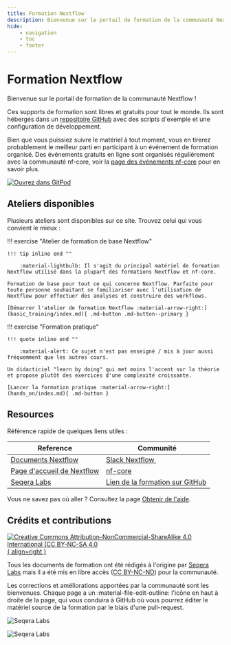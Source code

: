 ```yaml
---
title: Formation Nextflow
description: Bienvenue sur le portail de formation de la communauté Nextflow !
hide:
    - navigation
    - toc
    - footer
---
```


# Formation Nextflow

Bienvenue sur le portail de formation de la communauté Nextflow !

Ces supports de formation sont libres et gratuits pour tout le monde.
Ils sont hébergés dans un [repositoire GitHub](https://github.com/nextflow-io/training) avec des scripts d'exemple et une configuration de développement.

Bien que vous puissiez suivre le matériel à tout moment, vous en tirerez probablement le meilleur parti en participant à un événement de formation organisé.
Des événements gratuits en ligne sont organisés régulièrement avec la communauté nf-core, voir la [page des événements nf-core](https://nf-co.re/events) pour en savoir plus.

[![Ouvrez dans GitPod](https://img.shields.io/badge/Gitpod-%20Open%20in%20Gitpod-908a85?logo=gitpod)](https://gitpod.io/#https://github.com/nextflow-io/training)

## Ateliers disponibles

Plusieurs ateliers sont disponibles sur ce site.
Trouvez celui qui vous convient le mieux :

!!! exercise "Atelier de formation de base Nextflow"

    !!! tip inline end ""

        :material-lightbulb: Il s'agit du principal matériel de formation Nextflow utilisé dans la plupart des formations Nextflow et nf-core.

    Formation de base pour tout ce qui concerne Nextflow. Parfaite pour toute personne souhaitant se familiariser avec l'utilisation de Nextflow pour effectuer des analyses et construire des workflows.

    [Démarrer l'atelier de formation Nextflow :material-arrow-right:](basic_training/index.md){ .md-button .md-button--primary }

!!! exercise "Formation pratique"

    !!! quote inline end ""

        :material-alert: Ce sujet n'est pas enseigné / mis à jour aussi fréquemment que les autres cours.

    Un didacticiel "learn by doing" qui met moins l'accent sur la théorie et propose plutôt des exercices d'une complexité croissante.

    [Lancer la formation pratique :material-arrow-right:](hands_on/index.md){ .md-button }

## Resources

Référence rapide de quelques liens utiles :

| Reference                                                        |  Communité                                                                 |
| ---------------------------------------------------------------- | -------------------------------------------------------------------------- |
| [Documents Nextflow](https://nextflow.io/docs/latest/index.html) | [Slack Nextflow ](https://www.nextflow.io/slack-invite.html)               |
| [Page d'accueil de Nextflow](https://nextflow.io/)               | [nf-core](https://nf-co.re/)                                               |
| [Seqera Labs](https://seqera.io/)                                | [Lien de la formation sur GitHub](https://github.com/nextflow-io/training) |

Vous ne savez pas où aller ? Consultez la page [Obtenir de l'aide](help.fr.md).

## Crédits et contributions

[![Creative Commons Attribution-NonCommercial-ShareAlike 4.0 International (CC BY-NC-SA 4.0](assets/img/cc_by-nc-nd.svg){ align=right }](https://creativecommons.org/licenses/by-nc-nd/4.0/)

Tous les documents de formation ont été rédigés à l'origine par [Seqera Labs](https://seqera.io) mais il a été mis en libre accès ([CC BY-NC-ND](https://creativecommons.org/licenses/by-nc-nd/4.0/)) pour la communauté.

Les corrections et améliorations apportées par la communauté sont les bienvenues.
Chaque page a un :material-file-edit-outline: l'icône en haut à droite de la page, qui vous conduira à GitHub où vous pourrez éditer le matériel source de la formation par le biais d'une pull-request.

<div markdown class="homepage_logos">

![Seqera Labs](assets/img/seqera_logo.svg#only-light)

![Seqera Labs](assets/img/seqera_logo_dark.svg#only-dark)

</div>
